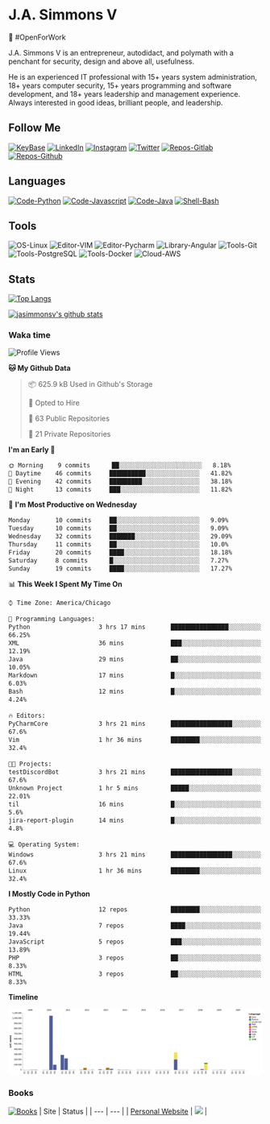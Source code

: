 # J.A. Simmons V
:construction_worker: #OpenForWork

J.A. Simmons V is an entrepreneur, autodidact, and polymath with a penchant for security, design and above all, usefulness.

He is an experienced IT professional with 15+ years system administration, 18+ years computer security, 15+ years programming and software development, and 18+ years leadership and management experience. Always interested in good ideas, brilliant people, and leadership.

## Follow Me
[![KeyBase](https://img.shields.io/keybase/pgp/jasimmonsv?color=33A0FF)](https://keybase.io/jasimmonsv)
[![LinkedIn](https://img.shields.io/badge/-Linkedin-informational?style=flat-square&logo=Linkedin&logoColor=white&color=0077B5&link=https://linkedin.com/in/jasimmonsv)](https://linkedin.com/in/jasimmonsv)
[![Instagram](https://img.shields.io/badge/-Instagram-information?style=flat-square&logo=Instagram&logoColor=white&color=F00075&link=https://www.instagram.com/jasimmonsv/)](https://www.instagram.com/jasimmonsv/)
[![Twitter](https://img.shields.io/badge/-Twitter-informational?style=flat-square&logo=Twitter&logoColor=white&color=1DA1F2&link=https://twitter.com/jasimmonsv)](https://twitter.com/jasimmonsv)
[![Repos-Gitlab](https://img.shields.io/badge/-Gitlab-informational?style=flat&logo=gitlab&logoColor=white&color=2F2A6B)](https://gitlab.com/jasimmonsv)
[![Repos-Github](https://img.shields.io/badge/-Github-informational?style=flat&logo=github&logoColor=white&color=black)](https://github.com/jasimmonsv)


## Languages
[![Code-Python](https://img.shields.io/badge/Code-Python-success?style=flat&logo=python&logoColor=white)](https://github.com/jasimmonsv?tab=repositories&language=python)
[![Code-Javascript](https://img.shields.io/badge/Code-JavaScript-success?style=flat&logo=javascript&logoColor=white)](https://github.com/jasimmonsv?tab=repositories&language=javascript)
[![Code-Java](https://img.shields.io/badge/Code-Java-success?style=flat&logo=java&logoColor=white)](https://github.com/jasimmonsv?tab=repositories&language=java)
[![Shell-Bash](https://img.shields.io/badge/Shell-Bash-success?style=flat&logo=gnu-bash&logoColor=white)](https://github.com/jasimmonsv?tab=repositories&language=bash)

## Tools
![OS-Linux](https://img.shields.io/badge/OS-Linux-informational?style=flat&logo=linux&logoColor=white)
![Editor-VIM](https://img.shields.io/badge/Editor-VIM-informational?style=flat&logo=vim&logoColor=white)
![Editor-Pycharm](https://img.shields.io/badge/Editor-Pycharm-informational?style=flat&logo=pycharm&logoColor=white)
![Library-Angular](https://img.shields.io/badge/Library-Angular-informational?style=flat&logo=angular&logoColor=white)
![Tools-Git](https://img.shields.io/badge/Tools-Git-informational?style=flat&logo=git&logoColor=white)
![Tools-PostgreSQL](https://img.shields.io/badge/Tools-PostgreSQL-informational?style=flat&logo=postgresql&logoColor=white)
![Tools-Docker](https://img.shields.io/badge/Tools-Docker-informational?style=flat&logo=docker&logoColor=white)
![Cloud-AWS](https://img.shields.io/badge/Cloud-Amazon_AWS-informational?style=flat&logo=amazon-aws&logoColor=white)
<!-- ![](https://img.shields.io/badge/Tools-Kubernetes-informational?style=flat&logo=kubernetes&logoColor=white&color=2bbc8a) -->

## Stats
[![Top Langs](https://github-readme-stats.vercel.app/api/top-langs/?username=jasimmonsv&layout=compact&hide=php)](https://github.com/jasimmonsv)

[![jasimmonsv's github stats](https://github-readme-stats.vercel.app/api?username=jasimmonsv)](https://github.com/anuraghazra/github-readme-stats)

### Waka time
<!--START_SECTION:waka-->
![Profile Views](http://img.shields.io/badge/Profile%20Views-0-blue)

**🐱 My Github Data** 

> 📦 625.9 kB Used in Github's Storage 
 > 
> 💼 Opted to Hire
 > 
> 📜 63 Public Repositories
 > 
> 🔑 21 Private Repositories 

**I'm an Early 🐤** 

```text
🌞 Morning    9 commits      ██░░░░░░░░░░░░░░░░░░░░░░░   8.18% 
🌆 Daytime    46 commits     ██████████░░░░░░░░░░░░░░░   41.82% 
🌃 Evening    42 commits     █████████░░░░░░░░░░░░░░░░   38.18% 
🌙 Night      13 commits     ███░░░░░░░░░░░░░░░░░░░░░░   11.82%

```
📅 **I'm Most Productive on Wednesday** 

```text
Monday       10 commits     ██░░░░░░░░░░░░░░░░░░░░░░░   9.09% 
Tuesday      10 commits     ██░░░░░░░░░░░░░░░░░░░░░░░   9.09% 
Wednesday    32 commits     ███████░░░░░░░░░░░░░░░░░░   29.09% 
Thursday     11 commits     ██░░░░░░░░░░░░░░░░░░░░░░░   10.0% 
Friday       20 commits     ████░░░░░░░░░░░░░░░░░░░░░   18.18% 
Saturday     8 commits      █░░░░░░░░░░░░░░░░░░░░░░░░   7.27% 
Sunday       19 commits     ████░░░░░░░░░░░░░░░░░░░░░   17.27%

```


📊 **This Week I Spent My Time On** 

```text
⌚︎ Time Zone: America/Chicago

💬 Programming Languages: 
Python                   3 hrs 17 mins       ████████████████░░░░░░░░░   66.25% 
XML                      36 mins             ███░░░░░░░░░░░░░░░░░░░░░░   12.19% 
Java                     29 mins             ██░░░░░░░░░░░░░░░░░░░░░░░   10.05% 
Markdown                 17 mins             █░░░░░░░░░░░░░░░░░░░░░░░░   6.03% 
Bash                     12 mins             █░░░░░░░░░░░░░░░░░░░░░░░░   4.24%

🔥 Editors: 
PyCharmCore              3 hrs 21 mins       █████████████████░░░░░░░░   67.6% 
Vim                      1 hr 36 mins        ████████░░░░░░░░░░░░░░░░░   32.4%

🐱‍💻 Projects: 
testDiscordBot           3 hrs 21 mins       █████████████████░░░░░░░░   67.6% 
Unknown Project          1 hr 5 mins         █████░░░░░░░░░░░░░░░░░░░░   22.01% 
til                      16 mins             █░░░░░░░░░░░░░░░░░░░░░░░░   5.6% 
jira-report-plugin       14 mins             █░░░░░░░░░░░░░░░░░░░░░░░░   4.8%

💻 Operating System: 
Windows                  3 hrs 21 mins       █████████████████░░░░░░░░   67.6% 
Linux                    1 hr 36 mins        ████████░░░░░░░░░░░░░░░░░   32.4%

```

**I Mostly Code in Python** 

```text
Python                   12 repos            ████████░░░░░░░░░░░░░░░░░   33.33% 
Java                     7 repos             ████░░░░░░░░░░░░░░░░░░░░░   19.44% 
JavaScript               5 repos             ███░░░░░░░░░░░░░░░░░░░░░░   13.89% 
PHP                      3 repos             ██░░░░░░░░░░░░░░░░░░░░░░░   8.33% 
HTML                     3 repos             ██░░░░░░░░░░░░░░░░░░░░░░░   8.33%

```


**Timeline**

![Chart not found](https://raw.githubusercontent.com/jasimmonsv/jasimmonsv/master/charts/bar_graph.png) 


<!--END_SECTION:waka-->

### Books
[![Books](https://img.shields.io/badge/-Reading_List-success?style=flat&logo=goodreads&logoColor=white&color=3A2110)](https://www.goodreads.com/review/list/2784493-j-a?shelf=currently-reading)
| Site | Status |
| --- | --- |
| [Personal Website](https://jasimmonsv.com) | ![](https://img.shields.io/uptimerobot/ratio/m785768336-41c02c4995def8589a686cb2) |
